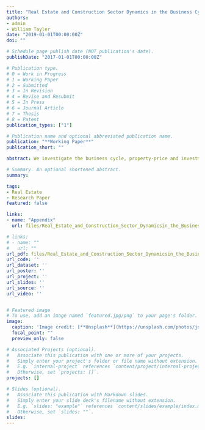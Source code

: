 ```yaml
---
title: "Real Estate and Construction Sector Dynamics in the Business Cycle"
authors:
- admin
- William Tayler
date: "2019-01-01T00:00:00Z"
doi: ""

# Schedule page publish date (NOT publication's date).
publishDate: "2017-01-01T00:00:00Z"

# Publication type.
# 0 = Work in Progress
# 1 = Working Paper 
# 2 = Submitted
# 3 = In Revision
# 4 = Revise and Resubmit
# 5 = In Press
# 6 = Journal Article
# 7 = Thesis 
# 8 = Patent
publication_types: ["1"]

# Publication name and optional abbreviated publication name.
publication: "**Working Paper**"
publication_short: ""

abstract: We investigate the business cycle, property-price and investment dynamics when there is competition between households and firms for real estate.  We introduce a construction sector into a RBC framework, which uses land, capital and labour to produce both commercial and residential real estate.  This market structure activates a `real estate substitution channel', where economic disturbances which alter the demand for one type of real estate, by affecting the overall costs of real estate production, endogenously create a substitution with its counterpart. For example, an increase in demand for residential real estate also increases the cost of producing commercial structures, which reduces the quantity demanded by firms. In turn, this crowds out commercial real estate which affects the goods market in a similar way to an adverse aggregate supply shock. The estimated model reveals that housing preference shocks explain the largest part of the variation in property prices and residential investment, while commercial real estate prices are primarily driven by technology shocks.

# Summary. An optional shortened abstract.
summary: 

tags:
- Real Estate
- Research Paper
featured: false

links:
- name: "Appendix"
  url: files/Real_Estate_and_Construction_Sector_Dynamicsin_the_Business_Cycle_Appendix.pdf

# links:
# - name: ""
#   url: ""
url_pdf: files/Real_Estate_and_Construction_Sector_Dynamicsin_the_Business_Cycle.pdf
url_code: ''
url_dataset: ''
url_poster: ''
url_project: ''
url_slides: ''
url_source: ''
url_video: ''


# Featured image
# To use, add an image named `featured.jpg/png` to your page's folder. 
image:
  caption: 'Image credit: [**Unsplash**](https://unsplash.com/photos/jdD8gXaTZsc)'
  focal_point: ""
  preview_only: false

# Associated Projects (optional).
#   Associate this publication with one or more of your projects.
#   Simply enter your project's folder or file name without extension.
#   E.g. `internal-project` references `content/project/internal-project/index.md`.
#   Otherwise, set `projects: []`.
projects: []

# Slides (optional).
#   Associate this publication with Markdown slides.
#   Simply enter your slide deck's filename without extension.
#   E.g. `slides: "example"` references `content/slides/example/index.md`.
#   Otherwise, set `slides: ""`.
slides: 
---
```


<!-- {{% alert note %}}
Click the *Cite* button above to demo the feature to enable visitors to import publication metadata into their reference management software.
{{% /alert %}}

{{% alert note %}}
Click the *Slides* button above to demo Academic's Markdown slides feature.
{{% /alert %}}

Supplementary notes can be added here, including [code and math](https://sourcethemes.com/academic/docs/writing-markdown-latex/). --!>


